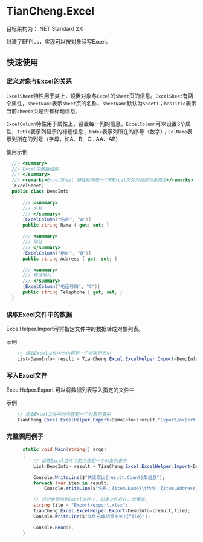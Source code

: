 # TianCheng.Excel

目标架构为：.NET Standard 2.0

封装了EPPlus，实现可以按对象读写Excel。

## 快速使用

### 定义对象与Excel的关系

`ExcelSheet`特性用于类上，设置对象与`Excel`的`Sheet`页的信息。`ExcelSheet`有两个属性，`sheetName`表示`sheet`页的名称，`sheetName`默认为`Sheet1`；`hasTitle`表示当前`sheete`页是否有标题信息。

`ExcelColumn`特性用于属性上，设置每一列的信息。`ExcelColumn`可以设置3个属性，`Title`表示列显示的标题信息；`Index`表示列所在的序号（数字）；`ColName`表示列所在的列号（字母，如A、B、C...AA、AB）

使用示例

  ```csharp
    /// <summary>
    /// Excel中数据结构
    /// </summary>
    /// <remarks>ExcelSheet 特性标明是一个和Excel文件对应的对象类型</remarks>
    [ExcelSheet]
    public class DemoInfo
    {
        /// <summary>
        /// 名称
        /// </summary>
        [ExcelColumn("名称", "A")]
        public string Name { get; set; }

        /// <summary>
        /// 地址
        /// </summary>
        [ExcelColumn("地址", "B")]
        public string Address { get; set; }

        /// <summary>
        /// 电话号码
        /// </summary>
        [ExcelColumn("电话号码", "C")]
        public string Telephone { get; set; }
    }
  ```

### 读取Excel文件中的数据

ExcelHelper.Import可将指定文件中的数据转成对象列表。

示例

  ```csharp
      // 读取Excel文件中的内容到一个对象列表中
      List<DemoInfo> result = TianCheng.Excel.ExcelHelper.Import<DemoInfo>("Files/Test.xlsx");
  ```

### 写入Excel文件

ExcelHelper.Export 可以将数据列表写入指定的文件中

示例

  ```csharp
      // 读取Excel文件中的内容到一个对象列表中
      TianCheng.Excel.ExcelHelper.Export<DemoInfo>(result,"Export/export.xlsx");
  ```

### 完整调用例子

  ```csharp
        static void Main(string[] args)
        {
            // 读取Excel文件中的内容到一个对象列表中
            List<DemoInfo> result = TianCheng.Excel.ExcelHelper.Import<DemoInfo>("../../../Files/Test.xlsx");

            Console.WriteLine($"共读取出{result.Count}条信息");
            foreach (var item in result)
                Console.WriteLine($"名称：{item.Name}\t地址：{item.Address}\t电话：{item.Telephone}");

            // 将对象导出到Excel文件中，如果文件存在，会覆盖。
            string file = "Export/export.xlsx";
            TianCheng.Excel.ExcelHelper.Export<DemoInfo>(result,file);
            Console.WriteLine($"文件已成功导出到:{file}");

            Console.Read();
        }
  ```
